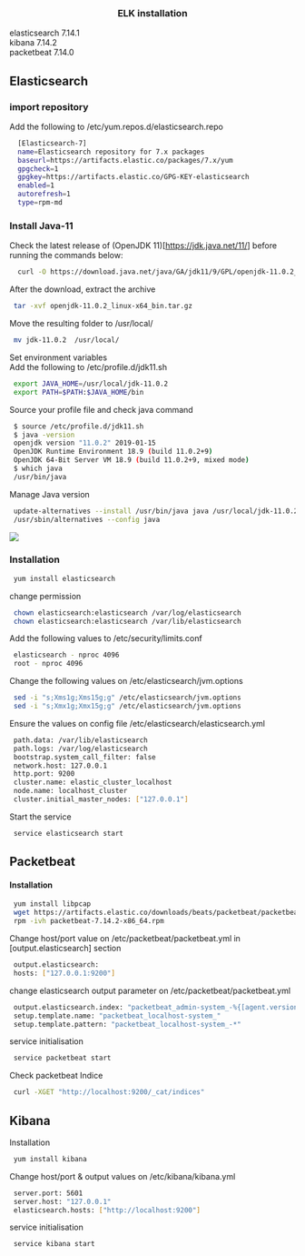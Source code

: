 <br />
<div align="center">
  <h3 align="center">ELK installation</h3>
  <p align="left">
    elasticsearch 7.14.1<br>
    kibana 7.14.2<br>
    packetbeat 7.14.0<br>
</div>

## Elasticsearch
### import repository
Add the following to /etc/yum.repos.d/elasticsearch.repo
  ```sh
    [Elasticsearch-7]
    name=Elasticsearch repository for 7.x packages
    baseurl=https://artifacts.elastic.co/packages/7.x/yum
    gpgcheck=1
    gpgkey=https://artifacts.elastic.co/GPG-KEY-elasticsearch
    enabled=1
    autorefresh=1
    type=rpm-md
  ```
### Install Java-11
Check the latest release of (OpenJDK 11)[https://jdk.java.net/11/] before running the commands below: 
  ```sh
  	curl -O https://download.java.net/java/GA/jdk11/9/GPL/openjdk-11.0.2_linux-x64_bin.tar.gz
  ```
 After the download, extract the archive
   ```sh
  	tar -xvf openjdk-11.0.2_linux-x64_bin.tar.gz
  ```
 Move the resulting folder to /usr/local/
   ```sh
  	mv jdk-11.0.2  /usr/local/
  ```
  Set environment variables<br>Add the following to /etc/profile.d/jdk11.sh
   ```sh
  	export JAVA_HOME=/usr/local/jdk-11.0.2
    export PATH=$PATH:$JAVA_HOME/bin
  ```
 
  Source your profile file and check java command
   ```sh
    $ source /etc/profile.d/jdk11.sh
    $ java -version
    openjdk version "11.0.2" 2019-01-15
    OpenJDK Runtime Environment 18.9 (build 11.0.2+9)
    OpenJDK 64-Bit Server VM 18.9 (build 11.0.2+9, mixed mode)
    $ which java
    /usr/bin/java
  ```
  
  Manage Java version
   ```sh
  	update-alternatives --install /usr/bin/java java /usr/local/jdk-11.0.2/bin/java 2
    /usr/sbin/alternatives --config java
  ```
   <img src="https://github.com/secfit/elk/raw/main/images/java_version.JPG">
  
  ### Installation
   ```sh
    yum install elasticsearch
  ```
 change permission
   ```sh
    chown elasticsearch:elasticsearch /var/log/elasticsearch
    chown elasticsearch:elasticsearch /var/lib/elasticsearch
  ```
  Add the following values to /etc/security/limits.conf
   ```sh
    elasticsearch - nproc 4096
    root - nproc 4096
  ```
  Change the following values on /etc/elasticsearch/jvm.options
   ```sh
    sed -i "s;Xms1g;Xms15g;g" /etc/elasticsearch/jvm.options
    sed -i "s;Xmx1g;Xmx15g;g" /etc/elasticsearch/jvm.options
  ```
  Ensure the values on config file /etc/elasticsearch/elasticsearch.yml
   ```sh
    path.data: /var/lib/elasticsearch
    path.logs: /var/log/elasticsearch
    bootstrap.system_call_filter: false
    network.host: 127.0.0.1
    http.port: 9200
    cluster.name: elastic_cluster_localhost
    node.name: localhost_cluster
    cluster.initial_master_nodes: ["127.0.0.1"]
  ```
   Start the service
   ```sh
    service elasticsearch start
  ```
  
## Packetbeat
#### Installation
   ```sh
    yum install libpcap
    wget https://artifacts.elastic.co/downloads/beats/packetbeat/packetbeat-7.14.2-x86_64.rpm
    rpm -ivh packetbeat-7.14.2-x86_64.rpm
  ```
Change host/port value on /etc/packetbeat/packetbeat.yml in [output.elasticsearch] section
   ```sh
    output.elasticsearch:
    hosts: ["127.0.0.1:9200"]
  ```
change elasticsearch output parameter on /etc/packetbeat/packetbeat.yml
   ```sh
    output.elasticsearch.index: "packetbeat_admin-system_-%{[agent.version]}-%{+yyyy.MM.dd}"
    setup.template.name: "packetbeat_localhost-system_"
    setup.template.pattern: "packetbeat_localhost-system_-*"
  ```
service initialisation
   ```sh
    service packetbeat start
  ```
Check packetbeat Indice
   ```sh
    curl -XGET "http://localhost:9200/_cat/indices"
  ```
 ## Kibana
 Installation
   ```sh
    yum install kibana
  ```
  
 Change host/port & output values on /etc/kibana/kibana.yml
   ```sh
    server.port: 5601
    server.host: "127.0.0.1"
    elasticsearch.hosts: ["http://localhost:9200"]
  ```
  service initialisation
   ```sh
    service kibana start
  ```
